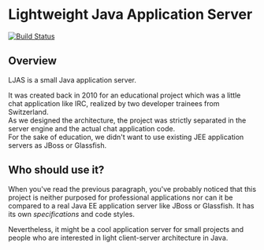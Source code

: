 Lightweight Java Application Server
===================================

[![Build Status](https://travis-ci.org/vl0w/Lightweight-Java-Application-Server.png?branch=dev)](https://travis-ci.org/vl0w/Lightweight-Java-Application-Server)

Overview
--------
LJAS is a small Java application server.

It was created back in 2010 for an educational project which was a little chat application like IRC, realized
by two developer trainees from Switzerland.  
As we designed the architecture, the project was strictly separated in the server engine
and the actual chat application code.   
For the sake of education, we didn't want to use existing JEE application servers as JBoss or Glassfish.

Who should use it?
------------------
When you've read the previous paragraph, you've probably noticed that this project is neither purposed for
professional applications nor can it be compared to a real Java EE application server like JBoss or Glassfish. 
It has its own *specifications* and code styles.

Nevertheless, it might be a cool application server for small projects and people who are interested in light
client-server architecture in Java.
